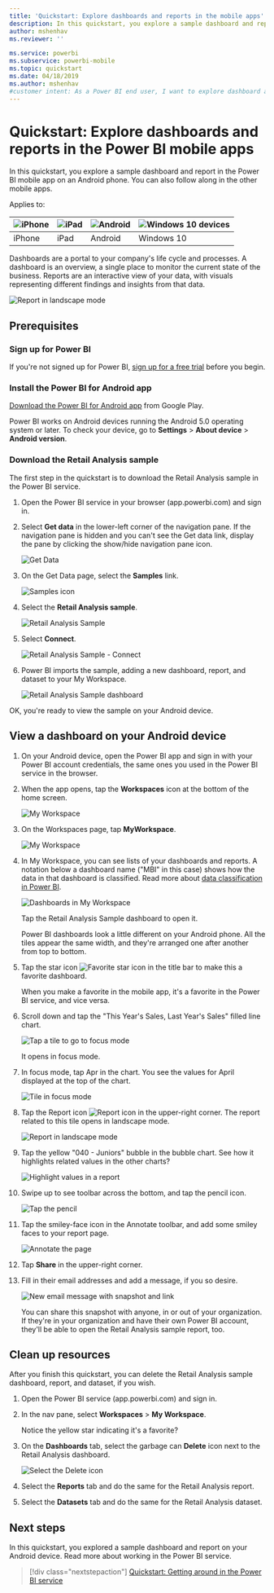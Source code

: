 ```yaml
---
title: 'Quickstart: Explore dashboards and reports in the mobile apps'
description: In this quickstart, you explore a sample dashboard and report in the Power BI mobile apps.
author: mshenhav
ms.reviewer: ''

ms.service: powerbi
ms.subservice: powerbi-mobile
ms.topic: quickstart
ms.date: 04/18/2019
ms.author: mshenhav
#customer intent: As a Power BI end user, I want to explore dashboard and report capabilities in the mobile apps so I know what's possible.
---
```

# Quickstart: Explore dashboards and reports in the Power BI mobile apps
In this quickstart, you explore a sample dashboard and report in the Power BI mobile app on an Android phone. You can also follow along in the other mobile apps. 

Applies to:

| ![iPhone](./media/mobile-apps-quickstart-view-dashboard-report/iphone-logo-30-px.png) | ![iPad](./media/mobile-apps-quickstart-view-dashboard-report/ipad-logo-30-px.png) | ![Android](./media/mobile-apps-quickstart-view-dashboard-report/android-logo-30-px.png) | ![Windows 10 devices](./media/mobile-apps-quickstart-view-dashboard-report/win-10-logo-30-px.png) |
|:--- |:--- |:--- |:--- |
| iPhone | iPad | Android | Windows 10 |

Dashboards are a portal to your company's life cycle and processes. A dashboard is an overview, a single place to monitor the current state of the business. Reports are an interactive view of your data, with visuals representing different findings and insights from that data. 

![Report in landscape mode](././media/mobile-apps-quickstart-view-dashboard-report/power-bi-android-quickstart-report.png)

## Prerequisites

### Sign up for Power BI
If you're not signed up for Power BI, [sign up for a free trial](https://app.powerbi.com/signupredirect?pbi_source=web) before you begin.

### Install the Power BI for Android app
[Download the Power BI for Android app](https://go.microsoft.com/fwlink/?LinkID=544867) from Google Play.

Power BI works on Android devices running the Android 5.0 operating system or later. To check your device, go to **Settings** > **About device** > **Android version**.

### Download the Retail Analysis sample
The first step in the quickstart is to download the Retail Analysis sample in the Power BI service.

1. Open the Power BI service in your browser (app.powerbi.com) and sign in.

2. Select **Get data** in the lower-left corner of the navigation pane. If the navigation pane is hidden and you can't see the Get data link, display the pane by clicking the show/hide navigation pane icon.  
   
    ![Get Data](./media/mobile-apps-quickstart-view-dashboard-report/power-bi-get-data.png)

3. On the Get Data page, select the **Samples** link.
   
   ![Samples icon](./media/mobile-apps-quickstart-view-dashboard-report/power-bi-samples-icon.png)

4. Select the **Retail Analysis sample**.
 
    ![Retail Analysis Sample](./media/mobile-apps-quickstart-view-dashboard-report/power-bi-rs.png)
 
8. Select **Connect**.  
  
   ![Retail Analysis Sample - Connect](./media/mobile-apps-quickstart-view-dashboard-report/retail16.png)
   
5. Power BI imports the sample, adding a new dashboard, report, and dataset to your My Workspace.
   
   ![Retail Analysis Sample dashboard](./media/mobile-apps-quickstart-view-dashboard-report/power-bi-service-opportunity-sample.png)

OK, you're ready to view the sample on your Android device.

## View a dashboard on your Android device
1. On your Android device, open the Power BI app and sign in with your Power BI account credentials, the same ones you used in the Power BI service in the browser.

1.  When the app opens, tap the **Workspaces** icon at the bottom of the home screen.

    ![My Workspace](./media/mobile-apps-quickstart-view-dashboard-report/power-bi-android-quickstart-workspaces.png)

1.  On the Workspaces page, tap **MyWorkspace**.

    ![My Workspace](./media/mobile-apps-quickstart-view-dashboard-report/power-bi-android-quickstart-myworkspaces.png)

3. In My Workspace, you can see lists of your dashboards and reports. A notation below a dashboard name ("MBI" in this case) shows how the data in that dashboard is classified. Read more about [data classification in Power BI](../../service-data-classification.md).

    ![Dashboards in My Workspace](./media/mobile-apps-quickstart-view-dashboard-report/power-bi-android-quickstart-open-retail.png)
   

    Tap the Retail Analysis Sample dashboard to open it.
 
    Power BI dashboards look a little different on your Android phone. All the tiles appear the same width, and they're arranged one after another from top to bottom.

4. Tap the star icon ![Favorite star icon](./media/mobile-apps-quickstart-view-dashboard-report/power-bi-android-quickstart-favorite-icon.png) in the title bar to make this a favorite dashboard.

    When you make a favorite in the mobile app, it's a favorite in the Power BI service, and vice versa.

4. Scroll down and tap the "This Year's Sales, Last Year's Sales" filled line chart.

    ![Tap a tile to go to focus mode](./media/mobile-apps-quickstart-view-dashboard-report/power-bi-android-quickstart-tap-tile-fave.png)

    It opens in focus mode.

7. In focus mode, tap Apr in the chart. You see the values for April displayed at the top of the chart.

    ![Tile in focus mode](./media/mobile-apps-quickstart-view-dashboard-report/power-bi-android-quickstart-tile-focus.png)

8. Tap the Report icon ![Report icon](./media/mobile-apps-quickstart-view-dashboard-report/power-bi-android-quickstart-report-icon.png) in the upper-right corner. The report related to this tile opens in landscape mode.

    ![Report in landscape mode](././media/mobile-apps-quickstart-view-dashboard-report/power-bi-android-quickstart-report.png)

9. Tap the yellow "040 - Juniors" bubble in the bubble chart. See how it highlights related values in the other charts? 

    ![Highlight values in a report](./media/mobile-apps-quickstart-view-dashboard-report/power-bi-android-quickstart-cross-highlight.png)

10. Swipe up to see toolbar across the bottom, and tap the pencil icon.

    ![Tap the pencil](./media/mobile-apps-quickstart-view-dashboard-report/power-bi-android-quickstart-tap-pencil.png)

11. Tap the smiley-face icon in the Annotate toolbar, and add some smiley faces to your report page.
 
    ![Annotate the page](./media/mobile-apps-quickstart-view-dashboard-report/power-bi-android-quickstart-annotate.png)

12. Tap **Share** in the upper-right corner.

1. Fill in their email addresses and add a message, if you so desire.  

    ![New email message with snapshot and link](./media/mobile-apps-quickstart-view-dashboard-report/power-bi-android-quickstart-send-snapshot.png)

    You can share this snapshot with anyone, in or out of your organization. If they're in your organization and have their own Power BI account, they'll be able to open the Retail Analysis sample report, too.

## Clean up resources

After you finish this quickstart, you can delete the Retail Analysis sample dashboard, report, and dataset, if you wish.

1. Open the Power BI service (app.powerbi.com) and sign in.

2. In the nav pane, select **Workspaces** > **My Workspace**.

    Notice the yellow star indicating it's a favorite?

3. On the **Dashboards** tab, select the garbage can **Delete** icon next to the Retail Analysis dashboard.

    ![Select the Delete icon](./media/mobile-apps-quickstart-view-dashboard-report/power-bi-android-quickstart-delete-retail.png)

4. Select the **Reports** tab and do the same for the Retail Analysis report.

5. Select the **Datasets** tab and do the same for the Retail Analysis dataset.


## Next steps

In this quickstart, you explored a sample dashboard and report on your Android device. Read more about working in the Power BI service. 

> [!div class="nextstepaction"]
> [Quickstart: Getting around in the Power BI service](../end-user-experience.md)

